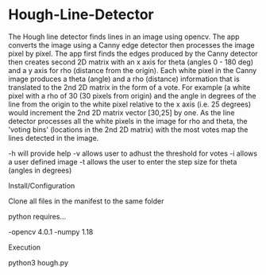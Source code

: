 # Hough-Line-Detector
The Hough line detector finds lines in an image using opencv. The app converts the image using a Canny edge detector then processes the image pixel by pixel. The app first finds the edges produced by the Canny detector then creates second 2D matrix with an x axis for theta (angles 0 - 180 deg) and a y axis for rho (distance from the origin). Each white pixel in the Canny image produces a theta (angle) and a rho (distance) information that is translated to the 2nd 2D matrix in the form of a vote. For example (a white pixel with a rho of 30 (30 pixels from origin) and the angle in degrees of the line from the origin to the white pixel relative to the x axis (i.e. 25 degrees) would increment the 2nd 2D matrix vector [30,25] by one. As the line detector processes all the white pixels in the image for rho and theta, the 'voting bins' (locations in the 2nd 2D matrix) with the most votes map the lines detected in the image. 

-h will provide help 
-v allows user to adhust the threshold for votes
-i allows a user defined image
-t allows the user to enter the step size for theta (angles in degrees)

Install/Configuration

Clone all files in the manifest to the same folder

python requires...

-opencv 4.0.1
-numpy 1.18

Execution

python3 hough.py
 
